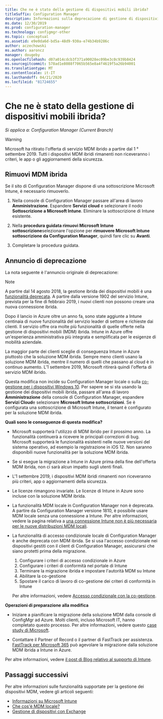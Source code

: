 ```yaml
---
title: Che ne è stato della gestione di dispositivi mobili ibrida?
titleSuffix: Configuration Manager
description: Informazioni sulla deprecazione di gestione di dispositivi mobili (MDM) ibrida in Configuration Manager
ms.date: 12/30/2019
ms.prod: configuration-manager
ms.technology: configmgr-other
ms.topic: conceptual
ms.assetid: e9e0da6d-bd5a-48d9-930a-e74b34b9286c
author: aczechowski
ms.author: aaroncz
manager: dougeby
ms.openlocfilehash: d07a014cdcb3f371a90028ec09be3c0c939b8424
ms.sourcegitcommit: 578ad1e8088f7065b565e8a4f4619f5a26b94001
ms.translationtype: MT
ms.contentlocale: it-IT
ms.lasthandoff: 04/21/2020
ms.locfileid: "81724655"
---
```

# <a name="what-happened-to-hybrid-mdm"></a>Che ne è stato della gestione di dispositivi mobili ibrida?

*Si applica a: Configuration Manager (Current Branch)*

> [!WARNING]
> Microsoft ha ritirato l'offerta di servizio MDM ibrido a partire dal 1 ° settembre 2019. Tutti i dispositivi MDM ibridi rimanenti non riceveranno i criteri, le app o gli aggiornamenti della sicurezza.

## <a name="remove-hybrid-mdm"></a>Rimuovi MDM ibrida

Se il sito di Configuration Manager dispone di una sottoscrizione Microsoft Intune, è necessario rimuoverlo.

1. Nella console di Configuration Manager passare all'area di lavoro **Amministrazione**. Espandere **Servizi cloud** e selezionare il nodo **Sottoscrizione a Microsoft Intune**. Eliminare la sottoscrizione di Intune esistente.

1. Nella **procedura guidata rimuovi Microsoft Intune sottoscrizione**selezionare l'opzione per **rimuovere Microsoft Intune sottoscrizione da Configuration Manager**, quindi fare clic su **Avanti**.

1. Completare la procedura guidata.

## <a name="deprecation-announcement"></a>Annuncio di deprecazione

La nota seguente è l'annuncio originale di deprecazione:

> [!NOTE]  
> A partire dal 14 agosto 2018, la gestione ibrida dei dispositivi mobili è una [funzionalità deprecata](../../core/plan-design/changes/deprecated/removed-and-deprecated-cmfeatures.md). A partire dalla versione 1902 del servizio Intune, prevista per la fine di febbraio 2019, i nuovi clienti non possono creare una nuova connessione ibrida.
> <!--Intune feature 2683117-->  
> Dopo il lancio in Azure oltre un anno fa, sono state aggiunte a Intune centinaia di nuove funzionalità del servizio leader di settore e richieste dai clienti. Il servizio offre ora molte più funzionalità di quelle offerte nella gestione di dispositivi mobili (MDM) ibrida. Intune in Azure offre un'esperienza amministrativa più integrata e semplificata per le esigenze di mobilità aziendale.
>
> La maggior parte dei clienti sceglie di conseguenza Intune in Azure piuttosto che la soluzione MDM ibrida. Sempre meno clienti usano la soluzione MDM ibrida, mentre il numero di quelli che passano al cloud è in continuo aumento. L'1 settembre 2019, Microsoft ritirerà quindi l'offerta di servizio MDM ibrido.
>
> Questa modifica non incide su Configuration Manager locale o sulla [co-gestione per i dispositivi Windows 10](../../comanage/overview.md). Per sapere se si sta usando la gestione dei dispositivi mobili ibrida, passare all'area di lavoro **Amministrazione** della console di Configuration Manager, espandere **Servizi Cloud**e selezionare **Microsoft Intune sottoscrizioni**. Se è configurata una sottoscrizione di Microsoft Intune, il tenant è configurato per la soluzione MDM ibrida.
>
> **Quali sono le conseguenze di questa modifica?**
>
> - Microsoft supporterà l'utilizzo di MDM ibrido per il prossimo anno. La funzionalità continuerà a ricevere le principali correzioni di bug. Microsoft supporterà le funzionalità esistenti nelle nuove versioni del sistema operativo, ad esempio la registrazione in iOS 12. Non saranno disponibili nuove funzionalità per la soluzione MDM ibrida.  
>
> - Se si esegue la migrazione a Intune in Azure prima della fine dell'offerta MDM ibrida, non ci sarà alcun impatto sugli utenti finali.  
>
> - L'1 settembre 2019, i dispositivi MDM ibridi rimanenti non riceveranno più criteri, app o aggiornamenti della sicurezza.  
>
> - Le licenze rimangono invariate. Le licenze di Intune in Azure sono incluse con la soluzione MDM ibrida.  
>
> - La funzionalità MDM locale in Configuration Manager non è deprecata. A partire da Configuration Manager versione 1810, è possibile usare MDM locale senza una connessione a Intune. Per altre informazioni, vedere la pagina relativa a [una connessione Intune non è più necessaria per le nuove distribuzioni MDM locali](../../core/plan-design/changes/whats-new-in-version-1810.md#bkmk_opmdm).
>
> - La funzionalità di accesso condizionale locale di Configuration Manager è anche deprecata con MDM ibrida. Se si usa l'accesso condizionale nei dispositivi gestiti con il client di Configuration Manager, assicurarsi che siano protetti prima della migrazione.
>     1. Configurare i criteri di accesso condizionale in Azure
>     2. Configurare i criteri di conformità nel portale di Intune
>     3. Terminare la migrazione ibrida e impostare l'autorità MDM su Intune
>     4. Abilitare la co-gestione
>     5. Spostare il carico di lavoro di co-gestione dei criteri di conformità in Intune
>
>     Per altre informazioni, vedere [Accesso condizionale con la co-gestione](../../comanage/quickstart-conditional-access.md).
>
> **Operazioni di preparazione alla modifica**
>
> - Iniziare a pianificare la migrazione della soluzione MDM dalla console di ConfigMgr ad Azure. Molti clienti, incluso Microsoft IT, hanno completato questo processo. Per altre informazioni, vedere questo [case study di Microsoft](https://aka.ms/Intune_MSFT).  
>
> - Contattare il Partner of Record o il partner di FastTrack per assistenza. [FastTrack per Microsoft 365](https://aka.ms/hybrid_fasttrack) può agevolare la migrazione dalla soluzione MDM ibrida a Intune in Azure.
>
> Per altre informazioni, vedere [il post di Blog relativo al supporto di Intune](https://aka.ms/hybrid_notification).

## <a name="next-steps"></a>Passaggi successivi

Per altre informazioni sulle funzionalità supportate per la gestione dei dispositivi MDM, vedere gli articoli seguenti:

- [Informazioni su Microsoft Intune](https://docs.microsoft.com/intune/what-is-intune)
- [Che cos'è MDM locale?](manage-mobile-devices-with-on-premises-infrastructure.md)
- [Gestione di dispositivi con Exchange](../deploy-use/manage-mobile-devices-with-exchange-activesync.md)
